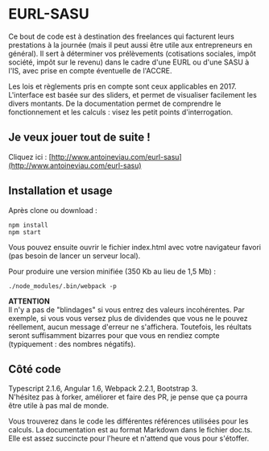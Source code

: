 # EURL-SASU

Ce bout de code est à destination des freelances qui facturent leurs prestations à la journée (mais il peut aussi être utile aux entrepreneurs en général). Il sert à déterminer vos prélèvements (cotisations sociales, impôt société, impôt sur le revenu) dans le cadre d'une EURL ou d'une SASU à l'IS, avec prise en compte éventuelle de l'ACCRE.  

Les lois et règlements pris en compte sont ceux applicables en 2017. L'interface est basée sur des sliders, et permet de visualiser facilement les divers montants. De la documentation permet de comprendre le fonctionnement et les calculs : visez les petit points d'interrogation.   

## Je veux jouer tout de suite !

Cliquez ici : [http://www.antoineviau.com/eurl-sasu](http://www.antoineviau.com/eurl-sasu)

## Installation et usage

Après clone ou download : 

    npm install
    npm start

Vous pouvez ensuite ouvrir le fichier index.html avec votre navigateur favori (pas besoin de lancer un serveur local).  

Pour produire une version minifiée (350 Kb au lieu de 1,5 Mb) : 

    ./node_modules/.bin/webpack -p


**ATTENTION**  
Il n'y a pas de "blindages" si vous entrez des valeurs incohérentes. Par exemple, si vous vous versez plus de dividendes que vous ne le pouvez réellement, aucun message d'erreur ne s'affichera. Toutefois, les réultats seront suffisamment bizarres pour que vous en rendiez compte (typiquement : des nombres négatifs).

## Côté code

Typescript 2.1.6, Angular 1.6, Webpack 2.2.1, Bootstrap 3.  
N'hésitez pas à forker, améliorer et faire des PR, je pense que ça pourra être utile à pas mal de monde.

Vous trouverez dans le code les différentes références utilisées pour les calculs. La documentation est au format Markdown dans le fichier doc.ts. Elle est assez succincte pour l'heure et n'attend que vous pour s'étoffer. 

 